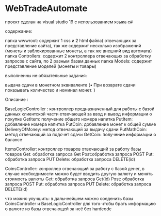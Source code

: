 # WebTradeAutomate
проект сделан на visual studio 19 с использованием языка c# 

содержание:

папка wwwroot: содержит 1 css и 2 html файла( отвечающих за представление сайта), так же содержит несколько изображений (монеты и заблокированные монеты, а так же внешний вид автомата)
папка Controllers: содержит 2 контроллера отвечающих за обработку запросов с сайта, по 2 разным базам данных
папка Models: содержит представление моделей (монеты и товары) 

выполненны не обязательные задания:

выдача сдачи в монетном эквиваленте (•	При возврате сдачи показывать количество и номинал монет. )

Описание : 

BaseLogicController : контроллер предназначенный для работы с базой данных клиентской части отвечающей за ввод и вывод информации о покупке
GetItem: получение общего номера напитка
PutItem: добавление номера напитка
PutCoin: добавление монет к общей сумме
DeliveryOfMoney: метод отвечающий за выдачу сдачи
PutMathCoin: метод отвечающий за подсчет сдачи
GetCoin: получение информации о балансе

ItemsController: контроллер товаров отвечающий за работу базы товаров
Get: обработка запроса Get
Post:обработка запроса POST
Put: обработка запроса PUT
Delete: обработка запроса  DELETE(id)

CoinsController: конроллер отвечающий за работу с базой денег, в случае необходимости можно будет вводить другую валюту и менять стоимость валюты
Get: обработка запроса Get(id)
Post: обработка запроса POST
Put: обработка запроса PUT
Delete: обработка запроса  DELETE(id)

что можно улучшить:
в дальнеейшем можно соеденить базы CoinsController и BaseLogicController для того чтобы брать информацию о валюте из базы отвечающей за неё без hardcode 